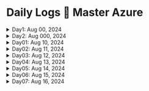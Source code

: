 # Daily Logs 📝 Master Azure

<details>
    <summary>Day1: Aug 00, 2024</summary>

## topics covered

* Exam Preparation - CCP
  
## total time

* 1 hour

</details>

<details>
    <summary>Day2: Aug 000, 2024</summary>

## topics covered

* Exam Preparation - CCP
  
## total time

* 1 hour

</details>

<details>
    <summary>Day01: Aug 10, 2024</summary>

## topics covered

* Basics Of Cloud Computing
* Getting started with Azure

## summary
### How to Choose Regions and Availability Zones

When deploying resources in Azure, it's crucial to consider factors such as:

- **Proximity to Users:** Choose a region that is geographically close to your users to minimize latency.

- **Compliance Requirements:** Ensure that the chosen region complies with regulatory and data residency requirements.

- **High Availability Needs:** If high availability is a priority, distribute resources across multiple Availability Zones within a region.

- **Disaster Recovery Planning:** Leverage region pairing for effective disaster recovery planning.
  
## total time

* 2+ hours

</details>

<details>
    <summary>Day02: Aug 11, 2024</summary>

## topics covered

* Azure Networking
  * Firewalls
  * NSG & ASG
  * Vnet
  * Subnets
  * Resource Groups manager & RGs & Resources
  * Bastion
  * Demos
* Billing and budget creation
  
## total time

* 4+ hours

</details>

<details>
    <summary>Day03: Aug 12, 2024</summary>

## topics covered

* Azure Storage
* Azure CLI
* Azure IAM
* Networking
* Mstf Learn Modules
* Quick start center done
* Cost and billing management
  
## total time

* 4+ hours

</details>

<details>
    <summary>Day04: Aug 13, 2024</summary>

## topics covered

* completed 2 learning paths
* Completed different demos on storage and networking
  
## total time

* 4+ hrs

</details>

<details>
    <summary>Day05: Aug 14, 2024</summary>

## topics covered

* worked on azure and devops week 1 deliverables
  
## total time

* 4+ hrs

</details>

<details>
    <summary>Day06: Aug 15, 2024</summary>

## topics covered

* worked on azure and devops week 1 deliverables
  
## total time

* 4+ hrs

</details>

<details>
    <summary>Day07: Aug 16, 2024</summary>

## topics covered

* worked on azure and devops week 1 deliverables
* completed week 1 deliverables

## link to work
* [frontend deliverable - odin-form](0tieno.github.io/odin-forms/)  
  
## total time

* 5+ hrs

</details>


